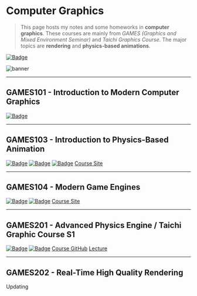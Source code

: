 # Computer Graphics

> This page hosts my notes and some homeworks in **computer graphics**. These courses are mainly from *GAMES (Graphics and Mixed Environment Seminar)* and *Taichi Graphics Course*. The major topics are **rendering** and **physics-based animations**.
>

[![Badge](https://img.shields.io/badge/CG__Notes-Repo-informational)](https://github.com/Nikucyan/Notes_of_Graphics/tree/main)

![banner](https://nikucyan.github.io/assets/img/Notebooks_banner.png)

---



## GAMES101 - Introduction to Modern Computer Graphics

 [![Badge](https://img.shields.io/badge/GAMES101-Notes-red)](https://nikucyan.github.io/sources/Notebooks/Graphics/GAMES101.html) 

<!--
<iframe src="//player.bilibili.com/player.html?aid=90798049&bvid=BV1X7411F744&cid=155049937&page=1" scrolling="no" border="0" frameborder="no" framespacing="0" allowfullscreen="false"> </iframe>
-->

---



## GAMES103 - Introduction to Physics-Based Animation

[![Badge](https://img.shields.io/badge/GAMES103-Repo-informational)](https://github.com/Nikucyan/Notes_of_Graphics/tree/main/GAMES103) [![Badge](https://img.shields.io/badge/GAMES103-Notes-red)](https://nikucyan.github.io/sources/Notebooks/Graphics/GAMES103.html) [![Badge](https://img.shields.io/badge/GAMES103-HW-yellow)](https://Nikucyan.github.io/sources/Notebooks/Graphics/GAMES103_Homework) [Course Site](http://games-cn.org/games103/) 

<!--
<iframe src="//player.bilibili.com/player.html?aid=718972167&bvid=BV12Q4y1S73g&cid=434896328&page=1" scrolling="no" border="0" frameborder="no" framespacing="0" allowfullscreen="true"> </iframe>
-->

---



## GAMES104 - Modern Game Engines

[![Badge](https://img.shields.io/badge/GAMES104-Repo-informational)](https://github.com/Nikucyan/Notes_of_Graphics/tree/main/GAMES104) [![Badge](https://img.shields.io/badge/GAMES104-Notes-red)](https://nikucyan.github.io/sources/Notebooks/Graphics/GAMES104.html) [Course Site](https://games104.boomingtech.com/) 



---



## GAMES201 - Advanced Physics Engine / Taichi Graphic Course S1

[![Badge](https://img.shields.io/badge/Taichi-Repo-informational)](https://github.com/Nikucyan/Notes_of_Graphics/tree/main/Taichi)  [![Badge](https://img.shields.io/badge/Taichi-Notes-red)](https://nikucyan.github.io/sources/Notebooks/Graphics/Taichi_Graphics.html) [Course GitHub](https://github.com/taichiCourse01/taichiCourse01)  [Lecture](https://space.bilibili.com/1779922645/channel/seriesdetail?sid=337716&ctype=0) 

<!--
<iframe src="//player.bilibili.com/player.html?aid=498392464&bvid=BV1ZK411H7Hc&cid=197788739&page=1" scrolling="no" border="0" frameborder="no" framespacing="0" allowfullscreen="true"> </iframe>
-->

---



## GAMES202 - Real-Time High Quality Rendering

Updating
